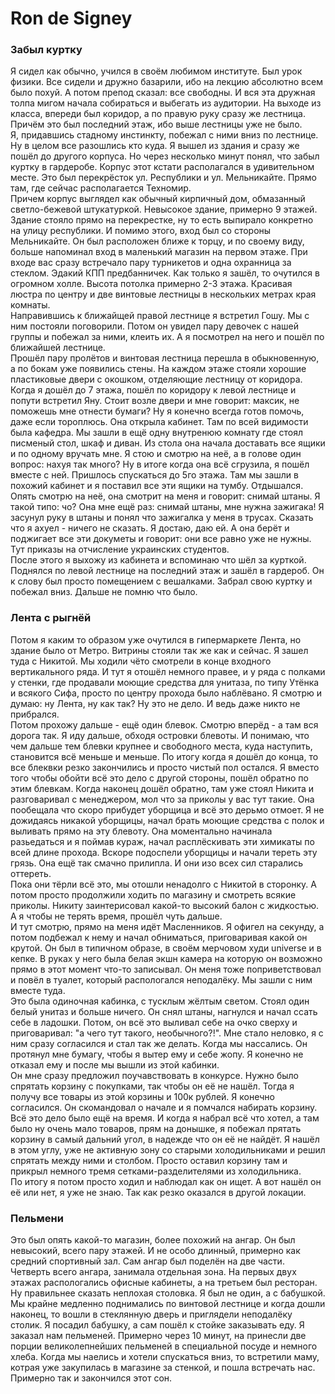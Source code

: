 # Ron de Signey
### Забыл куртку
Я сидел как обычно, учился в своём любимом институте. Был урок физики. Все сидели и дружно базарили, ибо на лекцию абсолютно всем было похуй. А потом препод сказал: все свободны. И вся эта дружная толпа мигом начала собираться и выбегать из аудитории. 
На выходе из класса, впереди был коридор, а по правую руку сразу же лестница. Причём это был последний этаж, ибо выше лестницы уже не было. \
Я, придавшись стадному инстинкту, побежал с ними вниз по лестнице. Ну в целом все разошлись кто куда. Я вышел из здания и сразу же пошёл до другого корпуса. Но через несколько минут понял, что забыл куртку в гардеробе.
Корпус этот кстати располагался в удивительном месте. Это был перекрёсток ул. Республики и ул. Мельникайте. Прямо там, где сейчас располагается Техномир. \
Причем корпус выглядел как обычный кирпичный дом, обмазанный светло-бежевой штукатуркой. Невысокое здание, примерно 9 этажей. Здание стояло прямо на перекрестке, ну то есть выпирало конкретно на улицу республики. И помимо этого, вход был со стороны Мельникайте. Он был расположен ближе к торцу, и по своему виду, больше напоминал вход в маленький магазин на первом этаже. При входе вас сразу встречало пару турникетов и одна охранница за стеклом. Эдакий КПП предбанничек.
Как только я зашёл, то очутился в огромном холле. Высота потолка примерно 2-3 этажа. Красивая люстра по центру и две винтовые лестницы в нескольких метрах края комнаты. \
Направившись к ближайщей правой лестнице я встретил Гошу. Мы с ним постояли поговорили. Потом он увидел пару девочек с нашей группы и побежал за ними, клеить их. А я посмотрел на него и пошёл по ближайшей лестнице. \
Прошёл пару пролётов и винтовая лестница перешла в обыкновенную, а по бокам уже появились стены. На каждом этаже стояли хорошие пластиковые двери с окошком, отделяющие лестницу от коридора. \
Когда я дошёл до 7 этажа, пошёл по коридору к левой лестнице и попути встретил Яну. Стоит возле двери и мне говорит: максик, не поможешь мне отнести бумаги? Ну я конечно всегда готов помочь, даже если тороплюсь. Она открыла кабинет. Там по всей видимости была кафедра. Мы зашли в ещё одну внутренюю комнату где стоял писменый стол, шкаф и диван. Из стола она начала доставать все ящики и по одному вручать мне. Я стою и смотрю на неё, а в голове один вопрос: нахуя так много? Ну в итоге когда она всё сгрузила, я пошёл вместе с ней. Пришлось спускаться до 5го этажа. Там мы зашли в похожий кабинет и я поставил все эти ящики на тумбу. Отдышался. Опять смотрю на неё, она смотрит на меня и говорит: снимай штаны. Я такой типо: чо? Она мне ещё раз: снимай штаны, мне нужна зажигака! Я засунул руку в штаны и понял что зажигалка у меня в трусах. Сказать что я ахуел - ничего не сказать. Я достаю, даю ей. А она берёт и поджигает все эти докуметы и говорит: они все равно уже не нужны. Тут приказы на отчисление украинских студентов. \
После этого я выхожу из кабинета и вспоминаю что шёл за курткой. Поднялся по левой лестнице на последний этаж и зашёл в гардероб. Он к слову был просто помещением с вешалками. Забрал свою куртку и побежал вниз. Дальше не помню что было. 
### Лента с рыгнёй
Потом я каким то образом уже очутился в гипермаркете Лента, но здание было от Метро. Витрины стояли так же как и сейчас. Я зашел туда с Никитой. Мы ходили чёто смотрели в конце входного вертикального ряда. И тут я отошёл немного правее, и у ряда с полками у стенки, где продавали моющие средства для унитаза, по типу Утёнка и всякого Сифа, просто по центру прохода было наблёвано. Я смотрю и думаю: ну Лента, ну как так? Ну это не дело. И ведь даже никто не прибрался. \
Потом прохожу дальше - ещё один блевок. Смотрю вперёд - а там вся дорога так. Я иду дальше, обходя островки блевоты. И понимаю, что чем дальше тем блевки крупнее и свободного места, куда наступить, становится всё меньше и меньше. По итогу когда я дошёл до конца, то все блеквки резко закончились и просто чистый пол остался. Я вместо того чтобы обойти всё это дело с другой стороны, пошёл обратно по этим блевкам. Когда наконец дошёл обратно, там уже стоял Никита и разговаривал с менеджером, мол что за приколы у вас тут такие. Она пообещала что скоро прибудет уборщица и всё это дерьмо отмоет. Я не дожидаясь никакой уборщицы, начал брать моющие средства с полок и выливать прямо на эту блевоту. Она моментально начинала разьедаться и я поймав кураж, начал расплёскивать эти химикаты по всей длине прохода. Вскоре подоспели уборщицы и начали тереть эту грязь. Она ещё так смачно прилипла. И они изо всех сил старались оттереть. \
Пока они тёрли всё это, мы отошли ненадолго с Никитой в сторонку. А потом просто продолжили ходить по магазину и смотреть всякие приколы. Никиту заинтерисовал какой-то высокий балон с жидкостью. А я чтобы не терять время, прошёл чуть дальше. \
И тут смотрю, прямо на меня идёт Масленников. Я офигел на секунду, а потом подбежал к нему и начал обниматься, приговаривая какой он крутой. Он был в типичном образе, в своём мерчовом худи universe и в кепке. В руках у него была белая экшн камера на которую он возможно прямо в этот момент что-то записывал.
Он меня тоже поприветствовал и повёл в туалет, который распологался неподалёку. Мы зашли с ним вместе туда. \
Это была одиночная кабинка, с тусклым жёлтым светом. Стоял один белый унитаз и больше ничего. Он снял штаны, нагнулся и начал ссать себе в ладошки. Потом, он всё это выливал себе на очко сверху и приговаривал: "а чего тут такого, необычного?!". Мне стало неловко, я с ним сразу согласился и стал так же делать. Когда мы нассались. Он протянул мне бумагу, чтобы я вытер ему и себе жопу. Я конечно не отказал ему и после мы вышли из этой кабинки. \
Он мне сразу предложил поучавствовать в конкурсе. Нужно было спрятать корзину с покупками, так чтобы он её не нашёл. Тогда я получу все товары из этой корзины и 100к рублей. Я конечно согласился. Он скомандовал о начале и я помчался набирать корзину. Всё это дело было ещё на время. И когда я набрал всё что хотел, а там было ну очень мало товаров, прям на донышке, я побежал прятать корзину в самый дальний угол, в надежде что он её не найдёт. Я нашёл в этом углу, уже не активную зону со старыми холодильниками и решил спрятать между ними и столбом. Просто оставил корзину там и прикрыл немного тремя сетками-разделителями из холодильника. \
По итогу я потом просто ходил и наблюдал как он ищет. А вот нашёл он её или нет, я уже не знаю. Так как резко оказался в другой локации. 
### Пельмени
Это был опять какой-то магазин, более похожий на ангар. Он был невысокий, всего пару этажей. И не особо длинный, примерно как средний спортивный зал. Сам ангар был поделён на две части. Четверть всего ангара, занимала отдельная зона. На первых двух этажах распологались офисные кабинеты, а на третьем был ресторан. Ну правильнее сказать неплохая столовка. Я был не один, а с бабушкой. Мы крайне медленно поднимались по винтовой лестнице и когда дошли наконец, то вошли в стеклянную дверь и приглядели неподалёку столик. Я посадил бабушку, а сам пошёл к стойке заказывать еду. Я заказал нам пельменей. Примерно через 10 минут, на принесли две порции великолепнейших пельменей в специальной посуде и немного хлеба. Когда мы наелись и хотели спускаться вниз, то встретили маму, котрая уже закупилась в магазине за стенкой, и пошла встречать нас. \
Примерно так и закончился этот сон.

